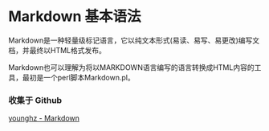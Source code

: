 Markdown 基本语法
===========

Markdown是一种轻量级标记语言，它以纯文本形式(易读、易写、易更改)编写文档，并最终以HTML格式发布。

Markdown也可以理解为将以MARKDOWN语言编写的语言转换成HTML内容的工具，最初是一个perl脚本Markdown.pl。


### 收集于 Github 

[younghz - Markdown](https://github.com/younghz/Markdown)